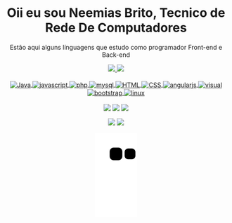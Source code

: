 <div>
  <h1 align="center">Oii eu sou Neemias Brito, Tecnico de Rede De Computadores</h2>
  
  
   <p align="center">Estão aqui alguns línguagens que estudo como programador Front-end e Back-end
    
  

  
  <div align="center">
  <a href="https://github.com/nee">
  <img height="180em" src="https://github-readme-stats.vercel.app/api?username=rafaballerini&show_icons=true&theme=dracula&include_all_commits=true&count_private=true"/>
  <img height="180em" src="https://github-readme-stats.vercel.app/api/top-langs/?username=rafaballerini&layout=compact&langs_count=7&theme=dracula"/>
</div>
  
  
<div align="center" valign="top"><br>
  <img align="center" alt="Java" height="60" width="50" src="https://cdn.jsdelivr.net/gh/devicons/devicon/icons/java/java-original-wordmark.svg">
  <img align="center" alt="javascript" height="40" width="60" src="https://cdn.jsdelivr.net/gh/devicons/devicon/icons/javascript/javascript-original.svg">
  <img align="center" alt="php" height="60" width="60" src="https://cdn.jsdelivr.net/gh/devicons/devicon/icons/php/php-plain.svg">
  <img align="center" alt="mysql" height="70" width="80" src="https://cdn.jsdelivr.net/gh/devicons/devicon/icons/mysql/mysql-original-wordmark.svg">
  <img align="center" alt="HTML" height="50" width="60" src="https://cdn.jsdelivr.net/gh/devicons/devicon/icons/html5/html5-plain-wordmark.svg">
  <img align="center" alt="CSS" height="50" width="60" src="https://cdn.jsdelivr.net/gh/devicons/devicon/icons/css3/css3-plain-wordmark.svg">
   <img align="center" alt="angularjs" height="40" width="60" src="https://cdn.jsdelivr.net/gh/devicons/devicon/icons/angularjs/angularjs-original.svg">
  <img align="center" alt="visual" height="40" width="60" src="https://cdn.jsdelivr.net/gh/devicons/devicon/icons/vscode/vscode-original.svg">
  <img align="center" alt="bootstrap" height="40" width="60" src="https://cdn.jsdelivr.net/gh/devicons/devicon/icons/bootstrap/bootstrap-plain.svg">
 <img align="center" alt="linux" height="40" width="60" src="https://cdn.jsdelivr.net/gh/devicons/devicon/icons/linux/linux-original.svg">
</div><br>

    

    
<div align="center">
 <a href="https://discord.gg/cHW6CMc3" target="_blank"><img src="https://img.shields.io/badge/Discord-7289DA?style=for-the-badge&logo=discord&logoColor=white" target="_blank"></a> 
  <a href="https://www.instagram.com/neemiasbrito21" target="_blank"><img src="https://img.shields.io/badge/-Instagram-%23E4405F?style=for-the-badge&logo=instagram&logoColor=white" target="_blank"></a>
   	<a href="https://www.twitch.tv/neemiasbrito21" target="_blank"><img src="https://img.shields.io/badge/Twitch-9146FF?style=for-the-badge&logo=twitch&logoColor=white" target="_blank"></a>

  <a href="https://www.linkedin.com/in/neemias-brito-766458187/" target="_blank"><img src="https://img.shields.io/badge/-LinkedIn-%230077B5?style=for-the-badge&logo=linkedin&logoColor=white" target="_blank"></a> 
  <a href="mailto:neeemiasaimeeen@gmail.com"><img src="https://img.shields.io/badge/-Gmail-%23333?style=for-the-badge&logo=gmail&logoColor=white" target="_blank"></a>
</div>

<div align="center">
  
  
  ![Snake animation](https://github.com/rafaballerini/rafaballerini/blob/output/github-contribution-grid-snake.svg)
 
 
</div>
